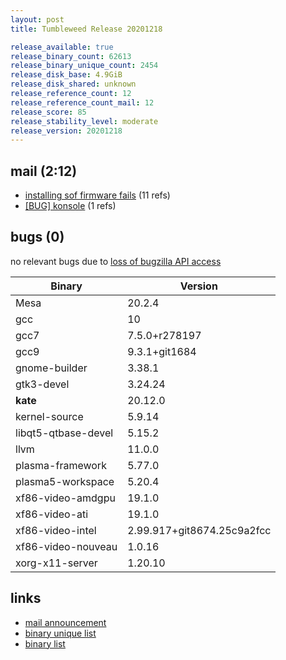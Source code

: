 ```yaml
---
layout: post
title: Tumbleweed Release 20201218

release_available: true
release_binary_count: 62613
release_binary_unique_count: 2454
release_disk_base: 4.9GiB
release_disk_shared: unknown
release_reference_count: 12
release_reference_count_mail: 12
release_score: 85
release_stability_level: moderate
release_version: 20201218
---
```


## mail (2:12)

- [installing sof firmware fails](https://github.com/boombatower/tumbleweed-review/issues/10) (11 refs)
- [\[BUG\] konsole](https://github.com/boombatower/tumbleweed-review/issues/10) (1 refs)

## bugs (0)

<!--more-->

no relevant bugs due to [loss of bugzilla API access](https://bugzilla.opensuse.org/show_bug.cgi?id=1157722)

Binary | Version
--- | ---
Mesa | 20.2.4
gcc | 10
gcc7 | 7.5.0+r278197
gcc9 | 9.3.1+git1684
gnome-builder | 3.38.1
gtk3-devel | 3.24.24
**kate** | 20.12.0
kernel-source | 5.9.14
libqt5-qtbase-devel | 5.15.2
llvm | 11.0.0
plasma-framework | 5.77.0
plasma5-workspace | 5.20.4
xf86-video-amdgpu | 19.1.0
xf86-video-ati | 19.1.0
xf86-video-intel | 2.99.917+git8674.25c9a2fcc
xf86-video-nouveau | 1.0.16
xorg-x11-server | 1.20.10

## links

- [mail announcement](https://github.com/boombatower/tumbleweed-review/issues/10)
- [binary unique list](http://download.opensuse.org/history/20201218/rpm.unique.list)
- [binary list](http://download.opensuse.org/history/20201218/rpm.list)
